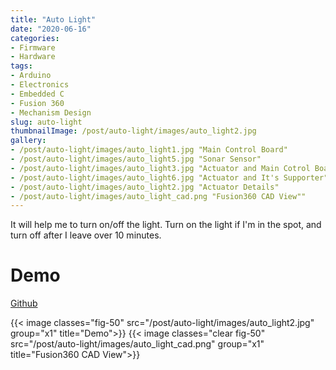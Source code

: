```yaml
---
title: "Auto Light"
date: "2020-06-16"
categories:
- Firmware
- Hardware
tags:
- Arduino
- Electronics
- Embedded C
- Fusion 360
- Mechanism Design
slug: auto-light
thumbnailImage: /post/auto-light/images/auto_light2.jpg
gallery:
- /post/auto-light/images/auto_light1.jpg "Main Control Board"
- /post/auto-light/images/auto_light5.jpg "Sonar Sensor"
- /post/auto-light/images/auto_light3.jpg "Actuator and Main Cotrol Board"
- /post/auto-light/images/auto_light6.jpg "Actuator and It's Supporter"
- /post/auto-light/images/auto_light2.jpg "Actuator Details"
- /post/auto-light/images/auto_light_cad.png "Fusion360 CAD View""
---
```


<!-- for peek -->
It will help me to turn on/off the light. Turn on the light if I'm in the spot, and turn off after I leave over 10 minutes. 

<!--more-->
# Demo
[Github]([addr](https://github.com/armcortex/auto_light))

{{< image classes="fig-50" src="/post/auto-light/images/auto_light2.jpg" group="x1" title="Demo">}}
{{< image classes="clear fig-50" src="/post/auto-light/images/auto_light_cad.png" group="x1" title="Fusion360 CAD View">}}

